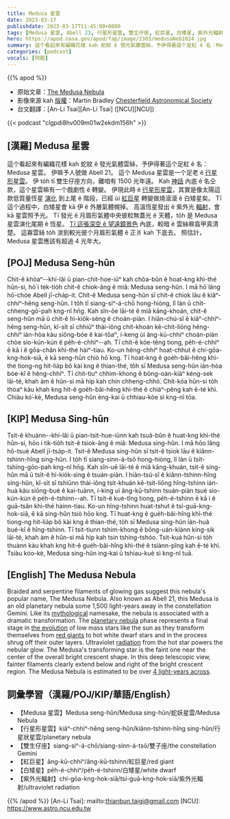 ```yaml
---
title: Medusa 星雲
date: 2023-03-17
publishdate: 2023-03-17T11:45:00+0800
tags: [Medusa 星雲, Abell 21, 行星形星雲, 雙生仔座, 紅巨星, 白矮星, 紫外光輻射]
hero: https://apod.nasa.gov/apod/fap/image/2303/medusaNeb1024.jpg
summary: 這个看起來有編織花樣 kah 蛇紋 ê 發光氣體雲絲，予伊得著這个足紅 ê 名：Medusa 星雲。
categories: [podcast]
vocals: [阿錕]
---
```


{{% apod %}}

- 原始文章：[The Medusa Nebula](https://apod.nasa.gov/apod/ap230317.html)
- 影像來源 kah [版權][copyright]：Martin Bradley [Chesterfield Astronomical Society](https://chesterfield-observatory.co.uk/events/pretty-pictures-from-ugly-pixels-using-gimp-martin-bradley-cas-member/)
- 台文翻譯：[An-Li Tsai][An-Li Tsai] ([NCU][NCU])

{{< podcast "clgpdi8hv009m01w2ekdm156h" >}}

## [漢羅] Medusa 星雲

這个看起來有編織花樣 kah 蛇紋 ê 發光氣體雲絲，予伊得著這个足紅 ê 名：Medusa 星雲。
伊嘛予人號做 Abell 21。
這个 Medusa 星雲是一个足老 ê [行星形星雲][planetary nebula]。
伊 to̍h tī 雙生仔座方向，離咱有 1500 光年遠。
Kah [神話][mythological] 內底 ê 名仝款，這个星雲嘛有一个戲劇性 ê 轉變。
伊現此時 ê [行星形星雲][planetary nebula]，其實是像太陽這款低質量恆星 [演化][the evolution] 到上尾 ê 階段，已經 ùi [紅巨星][red giants] 轉變做燒滾滾 ê 白矮星矣。
Tī 這个過程中，白矮星會 kā 伊 ê 外層氣體幌掉。
高溫恆星發出 ê 紫外光 [輻射][radiation]，會 kā 星雲照予光。
Tī 發光 ê 月眉形氣體中央彼粒無蓋光 ê 天體，to̍h 是 Medusa 星雲演化尾期 ê 恆星。
[Tī 這張深空 ê 望遠鏡景色][this deep telescopic view] 內底，較暗 ê 雲絲嘛翕甲真清楚。
這寡雲絲 to̍h 湠到較光彼个月眉形氣體 ê 正爿 kah 下底去。
照估計，Medusa 星雲應該有超過 4 光年大。

## [POJ] Medusa Seng-hûn

Chit-ê khòaⁿ--khí-lâi ū pian-chit-hoe-iūⁿ kah chôa-bûn ê hoat-kng khì-thé hûn-si, hō͘ i tek-tio̍h chit-ê chiok-âng ê miâ: Medusa seng-hûn.
I mā hō͘ lâng hō-chòe Abell jī-cha̍p-it.
Chit-ê Medusa seng-hûn sī chi̍t-ê chiok lāu ê kiâⁿ-chhiⁿ-hêng seng-hûn.
I to̍h tī siang-siⁿ-á-chō hong-hiòng, lî lán ū chi̍t-chheng-gō͘-pah kng-nî hn̄g.
Kah sîn-ōe lāi-té ê miâ kāng-khoán, chit-ê seng-hûn mā ū chi̍t-ê hì-kio̍k-sèng ê choán-piàn.
I hiān-chú-sî ê kiâⁿ-chhiⁿ-hêng seng-hûn, kî-si̍t sī chhiūⁿ thài-iông chit-khoán kē-chit-liōng hêng-chhiⁿ ián-hòa kàu siōng-bóe ê kai-tōaⁿ, í-keng ùi âng-kū-chhiⁿ choán-piàn chòe sio-kún-kún ê pe̍h-é-chhiⁿ--ah.
Tī chit-ê kòe-têng tiong, pe̍h-é-chhiⁿ ē kā i ê gōa-chân khì-thé hàiⁿ-tiau.
Ko-un hêng-chhiⁿ hoat-chhut ê chí-gōa-kng-hok-siā, ē kā seng-hûn chiò hō͘ kng.
Tī hoat-kng ê goe̍h-bâi-hêng khì-thé tiong-ng hit-lia̍p bô kài kng ê thian-thé, to̍h sī Medusa seng-hûn ián-hòa bóe-kî ê hêng-chhiⁿ.
Tī chit-tiuⁿ chhim-khong ê bōng-oán-kiàⁿ kéng-sek lāi-té, khah àm ê hûn-si mā hip kah chin chheng-chhó͘.
Chit-kóa hûn-si to̍h thòaⁿ kàu khah kng hit-ê goe̍h-bâi-hêng khì-thé ê chiàⁿ-pêng kah ē-té khì.
Chiàu kó͘-kè, Medusa seng-hûn èng-kai ū chhiau-kòe sì kng-nî tōa.

## [KIP] Medusa Sing-hûn

Tsit-ê khuànn--khí-lâi ū pian-tsit-hue-iūnn kah tsuâ-bûn ê huat-kng khì-thé hûn-si, hōo i tik-tio̍h tsit-ê tsiok-âng ê miâ: Medusa sing-hûn.
I mā hōo lâng hō-tsuè Abell jī-tsa̍p-it.
Tsit-ê Medusa sing-hûn sī tsi̍t-ê tsiok lāu ê kiânn-tshinn-hîng sing-hûn.
I to̍h tī siang-sinn-á-tsō hong-hiòng, lî lán ū tsi̍t-tshing-gōo-pah kng-nî hn̄g.
Kah sîn-uē lāi-té ê miâ kāng-khuán, tsit-ê sing-hûn mā ū tsi̍t-ê hì-kio̍k-sìng ê tsuán-piàn.
I hiān-tsú-sî ê kiânn-tshinn-hîng sing-hûn, kî-si̍t sī tshiūnn thài-iông tsit-khuán kē-tsit-liōng hîng-tshinn ián-huà kàu siōng-bué ê kai-tuānn, í-king uì âng-kū-tshinn tsuán-piàn tsuè sio-kún-kún ê pe̍h-é-tshinn--ah.
Tī tsit-ê kuè-tîng tiong, pe̍h-é-tshinn ē kā i ê guā-tsân khì-thé hàinn-tiau.
Ko-un hîng-tshinn huat-tshut ê tsí-guā-kng-hok-siā, ē kā sing-hûn tsiò hōo kng.
Tī huat-kng ê gue̍h-bâi-hîng khì-thé tiong-ng hit-lia̍p bô kài kng ê thian-thé, to̍h sī Medusa sing-hûn ián-huà bué-kî ê hîng-tshinn.
Tī tsit-tiunn tshim-khong ê bōng-uán-kiànn kíng-sik lāi-té, khah àm ê hûn-si mā hip kah tsin tshing-tshóo.
Tsit-kuá hûn-si to̍h thuànn kàu khah kng hit-ê gue̍h-bâi-hîng khì-thé ê tsiànn-pîng kah ē-té khì.
Tsiàu kóo-kè, Medusa sing-hûn ìng-kai ū tshiau-kuè sì kng-nî tuā.

## [English] The Medusa Nebula

Braided and serpentine filaments of glowing gas suggest this nebula's popular name, The Medusa Nebula.
Also known as Abell 21, this Medusa is an old planetary nebula some 1,500 light-years away in the constellation Gemini.
Like its [mythological][mythological] namesake, the nebula is associated with a dramatic transformation.
The [planetary nebula][planetary nebula] phase represents a final stage in [the evolution][the evolution] of low mass stars like the sun as they transform themselves from [red giants][red giants] to hot white dwarf stars and in the process shrug off their outer layers.
Ultraviolet [radiation][radiation] from the hot star powers the nebular glow.
The Medusa's transforming star is the faint one near the center of the overall bright crescent shape.
In this deep telescopic view, fainter filaments clearly extend below and right of the bright crescent region.
The Medusa Nebula is estimated to be over [4 light-years across][4 light-years across].


## 詞彙學習（漢羅/POJ/KIP/華語/English）
- 【Medusa 星雲】Medusa seng-hûn/Medusa sing-hûn/蛇妖星雲/Medusa Nebula
- 【行星形星雲】kiâⁿ-chhiⁿ-hêng seng-hûn/kiânn-tshinn-hîng sing-hûn/行星狀星雲/planetary nebula
- 【雙生仔座】siang-siⁿ-á-chō/siang-sinn-á-tsō/雙子座/the constellation Gemini
- 【紅巨星】âng-kū-chhiⁿ/âng-kū-tshinn/紅巨星/red giant
- 【白矮星】pe̍h-é-chhiⁿ/pe̍h-é-tshinn/白矮星/white dwarf
- 【紫外光輻射】chí-gōa-kng-hok-siā/tsí-guā-kng-hok-siā/紫外光輻射/ultraviolet radiation





{{% /apod %}}
[An-Li Tsai]: mailto:thianbun.taigi@gmail.com
[NCU]: https://www.astro.ncu.edu.tw

[copyright]: https://apod.nasa.gov/apod/fap/lib/about_apod.html#srapply
[License]: https://creativecommons.org/licenses/by/2.0/

[mythological]:http://en.wikipedia.org/wiki/Medusa
[planetary nebula]:https://en.wikipedia.org/wiki/Planetary_nebula
[the evolution]:http://casswww.ucsd.edu/public/tutorial/StevI.html
[red giants]:http://en.wikipedia.org/wiki/Red_giant
[radiation]:http://hyperphysics.phy-astr.gsu.edu/hbase/ems1.html
[4 light-years across]:https://www.nasa.gov/content/discoveries-hubbles-nebulae
[this deep telescopic view]: https://astrodrudis.com/abell-21-medusa-nebula/
